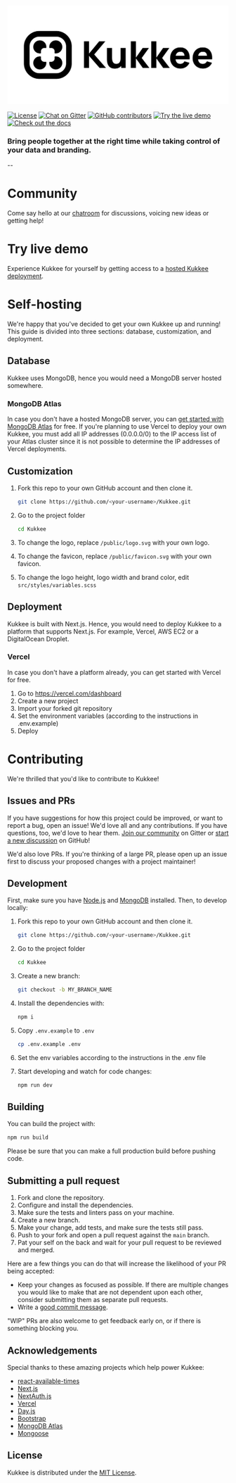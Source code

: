 [![Kukkee](./public/readme-banner.png)](https://kukkee.com)

[![License](https://img.shields.io/github/license/Kukkee/Kukkee?color=%23000000&style=for-the-badge)](https://github.com/Kukkee/Kukkee/blob/main/LICENSE)
[![Chat on Gitter](https://img.shields.io/badge/chat--on-gitter-brightgreen?color=%23000000&style=for-the-badge&logo=gitter)](https://gitter.im/Kukkee/community)
[![GitHub contributors](https://img.shields.io/github/contributors/Kukkee/Kukkee?color=%23000000&&style=for-the-badge)](https://github.com/Kukkee/Kukkee/graphs/contributors)
[![Try the live demo](https://shields.io/badge/style-live%20demo-black?&style=for-the-badge&label=Check%20out)](https://demo.kukkee.com/)
[![Check out the docs](https://shields.io/badge/style-docs-black?&style=for-the-badge&label=Check%20out)](https://docs.kukkee.com/)

### Bring people together at the right time while taking control of your data and branding.

--

# Community

Come say hello at our [chatroom](https://gitter.im/Kukkee/community) for discussions, voicing new ideas or getting help!

# Try live demo

Experience Kukkee for yourself by getting access to a [hosted Kukkee deployment](https://demo.kukkee.com).

# Self-hosting

We're happy that you've decided to get your own Kukkee up and running! This guide is divided into three sections: database, customization, and deployment.

## Database

Kukkee uses MongoDB, hence you would need a MongoDB server hosted somewhere.

### MongoDB Atlas

In case you don't have a hosted MongoDB server, you can [get started with MongoDB Atlas](https://www.mongodb.com/basics/mongodb-atlas-tutorial) for free.
If you're planning to use Vercel to deploy your own Kukkee, you must add all IP addresses (0.0.0.0/0) to the IP access list of your Atlas cluster since it is not possible to determine the IP addresses of Vercel deployments.

## Customization

1. Fork this repo to your own GitHub account and then clone it.

   ```sh
   git clone https://github.com/<your-username>/Kukkee.git
   ```

2. Go to the project folder

   ```sh
   cd Kukkee
   ```

3. To change the logo, replace `/public/logo.svg` with your own logo.

4. To change the favicon, replace `/public/favicon.svg` with your own favicon.

5. To change the logo height, logo width and brand color, edit `src/styles/variables.scss`

## Deployment

Kukkee is built with Next.js. Hence, you would need to deploy Kukkee to a platform that supports Next.js. For example, Vercel, AWS EC2 or a DigitalOcean Droplet.

### Vercel

In case you don't have a platform already, you can get started with Vercel for free.

1. Go to https://vercel.com/dashboard
2. Create a new project
3. Import your forked git repository
4. Set the environment variables (according to the instructions in .env.example)
5. Deploy

# Contributing

We're thrilled that you'd like to contribute to Kukkee!

## Issues and PRs

If you have suggestions for how this project could be improved, or want to report a bug, open an issue! We'd love all and any contributions. If you have questions, too, we'd love to hear them. [Join our community](https://gitter.im/Kukkee/community) on Gitter or [start a new discussion](https://github.com/Kukkee/Kukkee/discussions/new) on GitHub!

We'd also love PRs. If you're thinking of a large PR, please open up an issue first to discuss your proposed changes with a project maintainer!

## Development

First, make sure you have [Node.js](https://nodejs.org/en/) and [MongoDB](https://www.mongodb.com/docs/manual/installation/#mongodb-installation-tutorials) installed. Then, to develop locally:

1. Fork this repo to your own GitHub account and then clone it.

   ```sh
   git clone https://github.com/<your-username>/Kukkee.git
   ```

2. Go to the project folder

   ```sh
   cd Kukkee
   ```

3. Create a new branch:

   ```sh
   git checkout -b MY_BRANCH_NAME
   ```

4. Install the dependencies with:

   ```sh
   npm i
   ```

5. Copy `.env.example` to `.env`

   ```sh
   cp .env.example .env
   ```

6. Set the env variables according to the instructions in the .env file

7. Start developing and watch for code changes:

   ```sh
   npm run dev
   ```

## Building

You can build the project with:

```bash
npm run build
```

Please be sure that you can make a full production build before pushing code.

## Submitting a pull request

1. Fork and clone the repository.
2. Configure and install the dependencies.
3. Make sure the tests and linters pass on your machine.
4. Create a new branch.
5. Make your change, add tests, and make sure the tests still pass.
6. Push to your fork and open a pull request against the `main` branch.
7. Pat your self on the back and wait for your pull request to be reviewed and merged.

Here are a few things you can do that will increase the likelihood of your PR being accepted:

- Keep your changes as focused as possible. If there are multiple changes you would like to make that are not dependent upon each other, consider submitting them as separate pull requests.
- Write a [good commit message](http://tbaggery.com/2008/04/19/a-note-about-git-commit-messages.html).

"WIP" PRs are also welcome to get feedback early on, or if there is something blocking you.

## Acknowledgements

Special thanks to these amazing projects which help power Kukkee:

- [react-available-times](https://github.com/trotzig/react-available-times)
- [Next.js](https://nextjs.org)
- [NextAuth.js](https://next-auth.js.org)
- [Vercel](https://vercel.com)
- [Day.js](https://day.js.org)
- [Bootstrap](https://getbootstrap.com)
- [MongoDB Atlas](https://www.mongodb.com)
- [Mongoose](https://mongoosejs.com)

## License

Kukkee is distributed under the [MIT License](https://github.com/Kukkee/Kukkee/blob/main/LICENSE).
